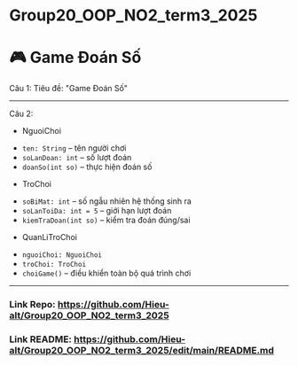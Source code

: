 # Group20_OOP_NO2_term3_2025
# 🎮 Game Đoán Số

Câu 1: Tiêu đề: "Game Đoán Số"

---

Câu 2:

* NguoiChoi
- `ten: String` – tên người chơi
- `soLanDoan: int` – số lượt đoán
- `doanSo(int so)` – thực hiện đoán số

* TroChoi
- `soBiMat: int` – số ngẫu nhiên hệ thống sinh ra
- `soLanToiDa: int = 5` – giới hạn lượt đoán
- `kiemTraDoan(int so)` – kiểm tra đoán đúng/sai

* QuanLiTroChoi
- `nguoiChoi: NguoiChoi`
- `troChoi: TroChoi`
- `choiGame()` – điều khiển toàn bộ quá trình chơi

---

### Link Repo: https://github.com/Hieu-alt/Group20_OOP_NO2_term3_2025
### Link README: https://github.com/Hieu-alt/Group20_OOP_NO2_term3_2025/edit/main/README.md
